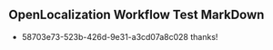 ## OpenLocalization Workflow Test MarkDown
* 58703e73-523b-426d-9e31-a3cd07a8c028 thanks!

<!--HONumber=Nov16_HO5-->


